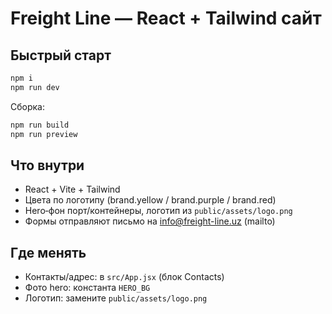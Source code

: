 # Freight Line — React + Tailwind сайт

## Быстрый старт
```bash
npm i
npm run dev
```
Сборка:
```bash
npm run build
npm run preview
```

## Что внутри
- React + Vite + Tailwind
- Цвета по логотипу (brand.yellow / brand.purple / brand.red)
- Hero‑фон порт/контейнеры, логотип из `public/assets/logo.png`
- Формы отправляют письмо на info@freight-line.uz (mailto)

## Где менять
- Контакты/адрес: в `src/App.jsx` (блок Contacts)
- Фото hero: константа `HERO_BG`
- Логотип: замените `public/assets/logo.png`
